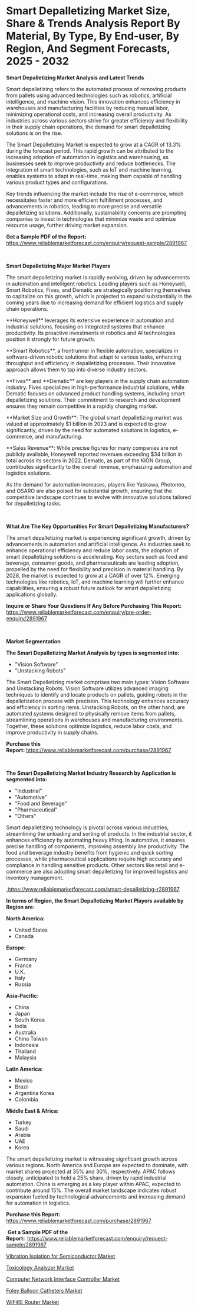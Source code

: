 <p><h1>Smart Depalletizing Market Size, Share & Trends Analysis Report By Material, By Type, By End-user, By Region, And Segment Forecasts, 2025 - 2032</h1></p><p><strong>Smart Depalletizing Market Analysis and Latest Trends</strong></p>
<p><p>Smart depalletizing refers to the automated process of removing products from pallets using advanced technologies such as robotics, artificial intelligence, and machine vision. This innovation enhances efficiency in warehouses and manufacturing facilities by reducing manual labor, minimizing operational costs, and increasing overall productivity. As industries across various sectors strive for greater efficiency and flexibility in their supply chain operations, the demand for smart depalletizing solutions is on the rise.</p><p>The Smart Depalletizing Market is expected to grow at a CAGR of 13.3% during the forecast period. This rapid growth can be attributed to the increasing adoption of automation in logistics and warehousing, as businesses seek to improve productivity and reduce bottlenecks. The integration of smart technologies, such as IoT and machine learning, enables systems to adapt in real-time, making them capable of handling various product types and configurations.</p><p>Key trends influencing the market include the rise of e-commerce, which necessitates faster and more efficient fulfillment processes, and advancements in robotics, leading to more precise and versatile depalletizing solutions. Additionally, sustainability concerns are prompting companies to invest in technologies that minimize waste and optimize resource usage, further driving market expansion.</p></p>
<p><strong>Get a Sample PDF of the Report:&nbsp;</strong> <a href="https://www.reliablemarketforecast.com/enquiry/request-sample/2891967?utm_campaign=1885&utm_medium=2&utm_source=Github&utm_content=ia&utm_term=14032025&utm_id=smart-depalletizing">https://www.reliablemarketforecast.com/enquiry/request-sample/2891967</a></p>
<p>&nbsp;</p>
<p><strong>Smart Depalletizing Major Market Players</strong></p>
<p><p>The smart depalletizing market is rapidly evolving, driven by advancements in automation and intelligent robotics. Leading players such as Honeywell, Smart Robotics, Fives, and Dematic are strategically positioning themselves to capitalize on this growth, which is projected to expand substantially in the coming years due to increasing demand for efficient logistics and supply chain operations.</p><p>**Honeywell** leverages its extensive experience in automation and industrial solutions, focusing on integrated systems that enhance productivity. Its proactive investments in robotics and AI technologies position it strongly for future growth.</p><p>**Smart Robotics**, a frontrunner in flexible automation, specializes in software-driven robotic solutions that adapt to various tasks, enhancing throughput and efficiency in depalletizing processes. Their innovative approach allows them to tap into diverse industry sectors.</p><p>**Fives** and **Dematic** are key players in the supply chain automation industry. Fives specializes in high-performance industrial solutions, while Dematic focuses on advanced product handling systems, including smart depalletizing solutions. Their commitment to research and development ensures they remain competitive in a rapidly changing market.</p><p>**Market Size and Growth**: The global smart depalletizing market was valued at approximately $1 billion in 2023 and is expected to grow significantly, driven by the need for automated solutions in logistics, e-commerce, and manufacturing.</p><p>**Sales Revenue**: While precise figures for many companies are not publicly available, Honeywell reported revenues exceeding $34 billion in total across its sectors in 2022. Dematic, as part of the KION Group, contributes significantly to the overall revenue, emphasizing automation and logistics solutions.</p><p>As the demand for automation increases, players like Yaskawa, Photoneo, and OSARO are also poised for substantial growth, ensuring that the competitive landscape continues to evolve with innovative solutions tailored for depalletizing tasks.</p></p>
<p>&nbsp;</p>
<p><strong>What Are The Key Opportunities For Smart Depalletizing Manufacturers?</strong></p>
<p><p>The smart depalletizing market is experiencing significant growth, driven by advancements in automation and artificial intelligence. As industries seek to enhance operational efficiency and reduce labor costs, the adoption of smart depalletizing solutions is accelerating. Key sectors such as food and beverage, consumer goods, and pharmaceuticals are leading adoption, propelled by the need for flexibility and precision in material handling. By 2028, the market is expected to grow at a CAGR of over 12%. Emerging technologies like robotics, IoT, and machine learning will further enhance capabilities, ensuring a robust future outlook for smart depalletizing applications globally.</p></p>
<p><strong>Inquire or Share Your Questions If Any Before Purchasing This Report:</strong> <a href="https://www.reliablemarketforecast.com/enquiry/pre-order-enquiry/2891967?utm_campaign=1885&utm_medium=2&utm_source=Github&utm_content=ia&utm_term=14032025&utm_id=smart-depalletizing">https://www.reliablemarketforecast.com/enquiry/pre-order-enquiry/2891967</a></p>
<p>&nbsp;</p>
<p><strong>Market Segmentation</strong></p>
<p><strong>The Smart Depalletizing Market Analysis by types is segmented into:</strong></p>
<p><ul><li>"Vision Software"</li><li>"Unstacking Robots"</li></ul></p>
<p><p>The Smart Depalletizing market comprises two main types: Vision Software and Unstacking Robots. Vision Software utilizes advanced imaging techniques to identify and locate products on pallets, guiding robots in the depalletization process with precision. This technology enhances accuracy and efficiency in sorting items. Unstacking Robots, on the other hand, are automated systems designed to physically remove items from pallets, streamlining operations in warehouses and manufacturing environments. Together, these solutions optimize logistics, reduce labor costs, and improve productivity in supply chains.</p></p>
<p><strong>Purchase this Report:&nbsp;</strong><a href="https://www.reliablemarketforecast.com/purchase/2891967?utm_campaign=1885&utm_medium=2&utm_source=Github&utm_content=ia&utm_term=14032025&utm_id=smart-depalletizing">https://www.reliablemarketforecast.com/purchase/2891967</a></p>
<p>&nbsp;</p>
<p><strong>The Smart Depalletizing Market Industry Research by Application is segmented into:</strong></p>
<p><ul><li>"Industrial"</li><li>"Automotive"</li><li>"Food and Beverage"</li><li>"Pharmaceutical"</li><li>"Others"</li></ul></p>
<p><p>Smart depalletizing technology is pivotal across various industries, streamlining the unloading and sorting of products. In the industrial sector, it enhances efficiency by automating heavy lifting. In automotive, it ensures precise handling of components, improving assembly line productivity. The food and beverage industry benefits from hygienic and quick sorting processes, while pharmaceutical applications require high accuracy and compliance in handling sensitive products. Other sectors like retail and e-commerce are also adopting smart depalletizing for improved logistics and inventory management.</p></p>
<p><a href="https://www.reliablemarketforecast.com/smart-depalletizing-r2891967?utm_campaign=1885&utm_medium=2&utm_source=Github&utm_content=ia&utm_term=14032025&utm_id=smart-depalletizing">&nbsp;https://www.reliablemarketforecast.com/smart-depalletizing-r2891967</a></p>
<p><strong>In terms of Region, the Smart Depalletizing Market Players available by Region are:</strong></p>
<p>
    <p> <strong> North America: </strong>
        <ul>
            <li>United States</li>
            <li>Canada</li>
        </ul>
        </p> 
    <p> <strong> Europe: </strong>
        <ul>
            <li>Germany</li>
            <li>France</li>
            <li>U.K.</li>
            <li>Italy</li>
            <li>Russia</li>
        </ul>
        </p> 
    <p> <strong> Asia-Pacific: </strong>
        <ul>
            <li>China</li>
            <li>Japan</li>
            <li>South Korea</li>
            <li>India</li>
            <li>Australia</li>
            <li>China Taiwan</li>
            <li>Indonesia</li>
            <li>Thailand</li>
            <li>Malaysia</li>
        </ul>
        </p> 
    <p> <strong> Latin America: </strong>
        <ul>
            <li>Mexico</li>
            <li>Brazil</li>
            <li>Argentina Korea</li>
            <li>Colombia</li>
        </ul>
        </p> 
    <p> <strong> Middle East & Africa: </strong>
        <ul>
            <li>Turkey</li>
            <li>Saudi</li>
            <li>Arabia</li>
            <li>UAE</li>
            <li>Korea</li>
        </ul>
    </p>
    </p>
<p><p>The smart depalletizing market is witnessing significant growth across various regions. North America and Europe are expected to dominate, with market shares projected at 35% and 30%, respectively. APAC follows closely, anticipated to hold a 25% share, driven by rapid industrial automation. China is emerging as a key player within APAC, expected to contribute around 15%. The overall market landscape indicates robust expansion fueled by technological advancements and increasing demand for automation in logistics.</p></p>
<p><strong>Purchase this Report: </strong><a href="https://www.reliablemarketforecast.com/purchase/2891967?utm_campaign=1885&utm_medium=2&utm_source=Github&utm_content=ia&utm_term=14032025&utm_id=smart-depalletizing">https://www.reliablemarketforecast.com/purchase/2891967</a></p>
<p>&nbsp;<strong>Get a Sample PDF of the Report:&nbsp;&nbsp;</strong><a href="https://www.reliablemarketforecast.com/enquiry/request-sample/2891967?utm_campaign=1885&utm_medium=2&utm_source=Github&utm_content=ia&utm_term=14032025&utm_id=smart-depalletizing">https://www.reliablemarketforecast.com/enquiry/request-sample/2891967</a></p>
<p><strong></strong></p>
<p><p><a href="https://github.com/lazregaartun/Market-Research-Report-List-1/blob/main/vibration-isolation-for-semiconductor-market.md?utm_campaign=1885&utm_medium=2&utm_source=Github&utm_content=ia&utm_term=14032025&utm_id=smart-depalletizing">Vibration Isolation for Semiconductor Market</a></p><p><a href="https://github.com/jolashta/Market-Research-Report-List-1/blob/main/toxicology-analyzer-market.md?utm_campaign=1885&utm_medium=2&utm_source=Github&utm_content=ia&utm_term=14032025&utm_id=smart-depalletizing">Toxicology Analyzer Market</a></p><p><a href="https://github.com/laroybarrize/Market-Research-Report-List-1/blob/main/computer-network-interface-controller-market.md?utm_campaign=1885&utm_medium=2&utm_source=Github&utm_content=ia&utm_term=14032025&utm_id=smart-depalletizing">Computer Network Interface Controller Market</a></p><p><a href="https://github.com/waackheidtn5/Market-Research-Report-List-1/blob/main/foley-balloon-catheters-market.md?utm_campaign=1885&utm_medium=2&utm_source=Github&utm_content=ia&utm_term=14032025&utm_id=smart-depalletizing">Foley Balloon Catheters Market</a></p><p><a href="https://github.com/melascalbirp/Market-Research-Report-List-1/blob/main/wifi6e-router-market.md?utm_campaign=1885&utm_medium=2&utm_source=Github&utm_content=ia&utm_term=14032025&utm_id=smart-depalletizing">WiFi6E Router Market</a></p></p>